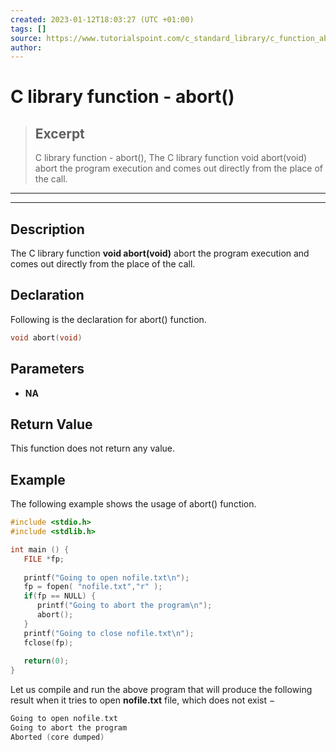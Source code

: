 ```yaml
---
created: 2023-01-12T18:03:27 (UTC +01:00)
tags: []
source: https://www.tutorialspoint.com/c_standard_library/c_function_abort.htm
author: 
---
```


# C library function - abort()

> ## Excerpt
> C library function - abort(),  The C library function void abort(void) abort the program execution and comes out directly from the place of the call.

---
---

  

## Description

The C library function **void abort(void)** abort the program execution and comes out directly from the place of the call.

## Declaration

Following is the declaration for abort() function.

```c
void abort(void)
```

## Parameters

-   **NA**
    

## Return Value

This function does not return any value.

## Example

The following example shows the usage of abort() function.

```c
#include <stdio.h>
#include <stdlib.h>

int main () {
   FILE *fp;
   
   printf("Going to open nofile.txt\n");
   fp = fopen( "nofile.txt","r" );
   if(fp == NULL) {
      printf("Going to abort the program\n");
      abort();
   }
   printf("Going to close nofile.txt\n");
   fclose(fp);
   
   return(0);
}
```

Let us compile and run the above program that will produce the following result when it tries to open **nofile.txt** file, which does not exist −

```c
Going to open nofile.txt                                                    
Going to abort the program                                                  
Aborted (core dumped)

```



